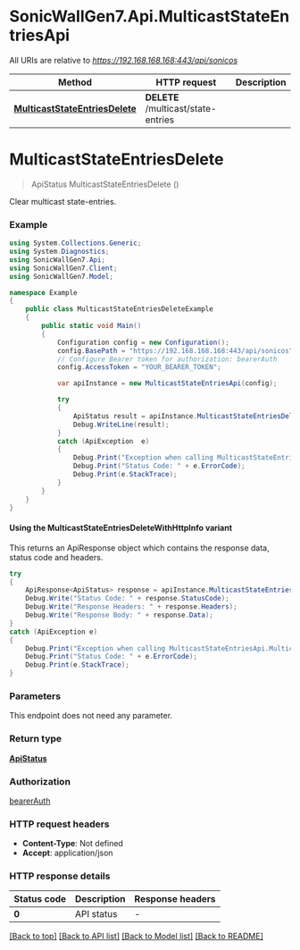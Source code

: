 # SonicWallGen7.Api.MulticastStateEntriesApi

All URIs are relative to *https://192.168.168.168:443/api/sonicos*

| Method | HTTP request | Description |
|--------|--------------|-------------|
| [**MulticastStateEntriesDelete**](MulticastStateEntriesApi.md#multicaststateentriesdelete) | **DELETE** /multicast/state-entries |  |

<a id="multicaststateentriesdelete"></a>
# **MulticastStateEntriesDelete**
> ApiStatus MulticastStateEntriesDelete ()



Clear multicast state-entries.

### Example
```csharp
using System.Collections.Generic;
using System.Diagnostics;
using SonicWallGen7.Api;
using SonicWallGen7.Client;
using SonicWallGen7.Model;

namespace Example
{
    public class MulticastStateEntriesDeleteExample
    {
        public static void Main()
        {
            Configuration config = new Configuration();
            config.BasePath = "https://192.168.168.168:443/api/sonicos";
            // Configure Bearer token for authorization: bearerAuth
            config.AccessToken = "YOUR_BEARER_TOKEN";

            var apiInstance = new MulticastStateEntriesApi(config);

            try
            {
                ApiStatus result = apiInstance.MulticastStateEntriesDelete();
                Debug.WriteLine(result);
            }
            catch (ApiException  e)
            {
                Debug.Print("Exception when calling MulticastStateEntriesApi.MulticastStateEntriesDelete: " + e.Message);
                Debug.Print("Status Code: " + e.ErrorCode);
                Debug.Print(e.StackTrace);
            }
        }
    }
}
```

#### Using the MulticastStateEntriesDeleteWithHttpInfo variant
This returns an ApiResponse object which contains the response data, status code and headers.

```csharp
try
{
    ApiResponse<ApiStatus> response = apiInstance.MulticastStateEntriesDeleteWithHttpInfo();
    Debug.Write("Status Code: " + response.StatusCode);
    Debug.Write("Response Headers: " + response.Headers);
    Debug.Write("Response Body: " + response.Data);
}
catch (ApiException e)
{
    Debug.Print("Exception when calling MulticastStateEntriesApi.MulticastStateEntriesDeleteWithHttpInfo: " + e.Message);
    Debug.Print("Status Code: " + e.ErrorCode);
    Debug.Print(e.StackTrace);
}
```

### Parameters
This endpoint does not need any parameter.
### Return type

[**ApiStatus**](ApiStatus.md)

### Authorization

[bearerAuth](../README.md#bearerAuth)

### HTTP request headers

 - **Content-Type**: Not defined
 - **Accept**: application/json


### HTTP response details
| Status code | Description | Response headers |
|-------------|-------------|------------------|
| **0** | API status |  -  |

[[Back to top]](#) [[Back to API list]](../README.md#documentation-for-api-endpoints) [[Back to Model list]](../README.md#documentation-for-models) [[Back to README]](../README.md)

